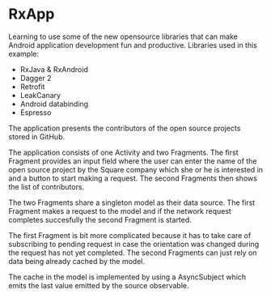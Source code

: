# RxApp
Learning to use some of the new opensource libraries that can make Android application development fun and productive.
Libraries used in this example:
 * RxJava & RxAndroid
 * Dagger 2
 * Retrofit 
 * LeakCanary
 * Android databinding
 * Espresso
 
The application presents the contributors of the open source projects stored in GitHub.

The application consists of one Activity and two Fragments. The first Fragment provides an input field where the user can enter the name of the open source project by the Square company which she  or he is interested in and a button to start making a request. The second Fragments then shows the list of contributors.

The two Fragments share a singleton model as their data source. The first Fragment makes a request to the model and if the network request completes succesfully the second Fragment is started.

The first Fragment is bit more complicated because it has to take care of subscribing to pending request in case the orientation was changed during the request has not yet completed. The second Fragments can just rely on data being already cached by the model.

The cache in the model is implemented by using a AsyncSubject which emits the last value emitted by the source observable. 
